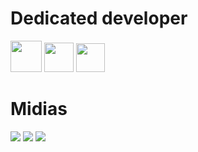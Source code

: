 <div>
  <h1>Dedicated developer</h1>
  <img src="https://pt.seaicons.com/wp-content/uploads/2015/07/Other-html-5-icon.png" width="50px" height="50px">
  <img src="https://logospng.org/download/css-3/logo-css-3-2048.png" width="47px" height="47px">
  <img src="https://trickdroid.org/wp-content/uploads/2019/12/Sobre-JavaScript-Definicao-Historia-Usos-e-Forcas.png" width="46px" height="46px" margin-left="5px">
</div>
<div>
  <h1>Midias</h1>
  <a href="https://instagram.com/mrcsxz_" target="_blank"> <img src="https://img.shields.io/badge/Instagram-E4405F?style=for-the-badge&logo=instagram&logoColor=white"></a>
  <a href="https://twitter.com/mrcsxz_" target="_blank".> <img src="https://img.shields.io/badge/Twitter-1DA1F2?style=for-the-badge&logo=twitter&logoColor=white"></a>
  <a href="https://www.linkedin.com/notifications/" target="_blank"> <img src="https://img.shields.io/badge/LinkedIn-0077B5?style=for-the-badge&logo=linkedin&logoColor=white"></a>
</div>
